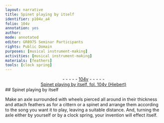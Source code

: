```yaml
---
layout: narrative
title: Spinet playing by itself
identifier: p104v_a4
folio: 104v
annotation: yes
author:
mode: annotated
editor: GR8975 Seminar Participants
rights: Public Domain
purposes: [musical instrument-making]
activities: [musical instrument-making]
materials: [feathers]
tools: [clock spring]
---
```


 <div class="folio" align="center">- - - - - <a href="http://gallica.bnf.fr/ark:/12148/btv1b10500001g/f214.image" target="_blank">104v</a> - - - - - </div>  <div class="annotation" align="center"><a href="https://drive.google.com/drive/folders/0BwJi-u8sfkVDaHBIVmRtMFRwZjg" target="_blank">Spinet playing by itself, fol. 104v (Hiebert)</a> </div> 
## Spinet playing by itself

 
<span class="activity"></span>Make an axle surrounded with wheels pierced all around in their thickness and attach <span class="material">feathers</span> as for a cittern or a spinet and arrange them according to the song you want it to play, leaving a suitable distance. And, turning the axle either by yourself or by a <span class="tool">clock spring</span>, your invention will effect itself.
 <span class="figure"></span> 